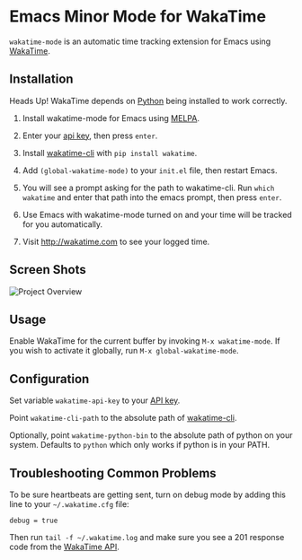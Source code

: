 # Emacs Minor Mode for WakaTime

`wakatime-mode` is an automatic time tracking extension for Emacs using [WakaTime](https://wakatime.com/).


## Installation

Heads Up! WakaTime depends on [Python](http://www.python.org/getit/) being installed to work correctly.

1. Install wakatime-mode for Emacs using [MELPA](https://melpa.org/#/wakatime-mode).

2. Enter your [api key](https://wakatime.com/settings#apikey), then press `enter`.

3. Install [wakatime-cli](https://pypi.python.org/pypi/wakatime) with `pip install wakatime`.

4. Add `(global-wakatime-mode)` to your `init.el` file, then restart Emacs.

5. You will see a prompt asking for the path to wakatime-cli. Run `which wakatime` and enter that path into the emacs prompt, then press `enter`.

6. Use Emacs with wakatime-mode turned on and your time will be tracked for you automatically.

7. Visit http://wakatime.com to see your logged time.


## Screen Shots

![Project Overview](https://wakatime.com/static/img/ScreenShots/ScreenShot-2014-10-29.png)


## Usage

Enable WakaTime for the current buffer by invoking `M-x wakatime-mode`.  If you wish to activate it globally, run `M-x global-wakatime-mode`.


## Configuration

Set variable `wakatime-api-key` to your [API key](https://wakatime.com/#apikey).

Point `wakatime-cli-path` to the absolute path of [wakatime-cli](https://pypi.python.org/pypi/wakatime).

Optionally, point `wakatime-python-bin` to the absolute path of python on your system. Defaults to `python` which only works if python is in your PATH.


## Troubleshooting Common Problems

To be sure heartbeats are getting sent, turn on debug mode by adding this line to your `~/.wakatime.cfg` file:

    debug = true

Then run `tail -f ~/.wakatime.log` and make sure you see a 201 response code from the [WakaTime API](https://wakatime.com/api).
